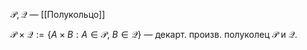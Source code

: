 $\mathcal{P},\mathcal{Q}$ — [[Полукольцо]]

$\mathcal{P}\times \mathcal{Q}:=\{ A\times B: A \in \mathcal{P},\ B \in \mathcal{Q} \}$ — декарт. произв. полуколец $\mathcal{P}$ и $\mathcal{Q}$.